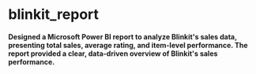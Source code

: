 # blinkit_report
#### Designed a Microsoft Power BI report to analyze Blinkit's sales data, presenting total sales, average rating, and item-level performance. The report provided a clear, data-driven overview of Blinkit's sales performance.
